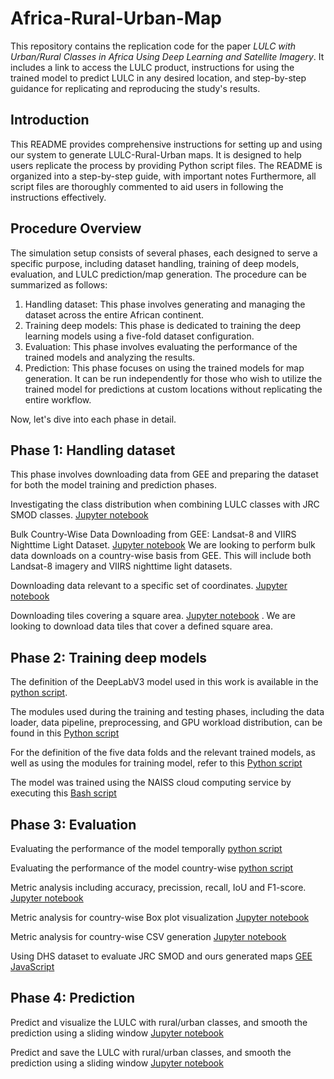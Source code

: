 # Africa-Rural-Urban-Map
This repository contains the replication code for the paper *LULC with Urban/Rural Classes in Africa Using Deep Learning and Satellite Imagery*. It includes a link to access the LULC product, instructions for using the trained model to predict LULC in any desired location, and step-by-step guidance for replicating and reproducing the study's results.

## Introduction
This README provides comprehensive instructions for setting up and using our system to generate LULC-Rural-Urban maps. It is designed to help users replicate the process by providing Python script files. The README is organized into a step-by-step guide, with important notes Furthermore, all script files are thoroughly commented to aid users in following the instructions effectively.

## Procedure Overview
The simulation setup consists of several phases, each designed to serve a specific purpose, including dataset handling, training of deep models, evaluation, and LULC prediction/map generation. The procedure can be summarized as follows:

1. Handling dataset: This phase involves generating and managing the dataset across the entire African continent.
2. Training deep models: This phase is dedicated to training the deep learning models using a five-fold dataset configuration.
3. Evaluation: This phase involves evaluating the performance of the trained models and analyzing the results.
4. Prediction: This phase focuses on using the trained models for map generation. It can be run independently for those who wish to utilize the trained model for predictions at custom locations without replicating the entire workflow.
   
Now, let's dive into each phase in detail.

## Phase 1: Handling dataset
This phase involves downloading data from GEE and preparing the dataset for both the model training and prediction phases.

Investigating the class distribution when combining LULC classes with JRC SMOD classes. [Jupyter notebook](https://github.com/AIandGlobalDevelopmentLab/LULC-Rural-Urban/blob/bc7d844c41b1a4a569965480858dc83bfe8f9baf/data_handling/class_dist_esri_full_smod.ipynb)

Bulk Country-Wise Data Downloading from GEE: Landsat-8 and VIIRS Nighttime Light Dataset. [Jupyter notebook](https://github.com/AIandGlobalDevelopmentLab/LULC-Rural-Urban/blob/9a7d934f811bd5b36301862bd0ec04d3d66c906b/data_handling/data_loading_inference.ipynb) We are looking to perform bulk data downloads on a country-wise basis from GEE. This will include both Landsat-8 imagery and VIIRS nighttime light datasets.

Downloading data relevant to a specific set of coordinates. [Jupyter notebook](https://github.com/AIandGlobalDevelopmentLab/LULC-Rural-Urban/blob/99aaebfd492fe72bf8c755a2deb8ba232722d615/data_handling/data_loading_single_tile_from_coords.ipynb)

Downloading tiles covering a square area. [Jupyter notebook](https://github.com/AIandGlobalDevelopmentLab/LULC-Rural-Urban/blob/3be2801b47f078cee1c6b9e2dd4d564d436a672e/data_handling/data_loading_single_tiles_from_list_2013_2022.ipynb) . We are looking to download data tiles that cover a defined square area.


## Phase 2: Training deep models

The definition of the DeepLabV3 model used in this work is available in the [python script](https://github.com/AIandGlobalDevelopmentLab/LULC-Rural-Urban/blob/b61ecf559a21df5db840dfada224eac73e184ddd/training/DeepLabV3_Lightning_ESRI_UrbanRural.py). 

The modules used during the training and testing phases, including the data loader, data pipeline, preprocessing, and GPU workload distribution, can be found in this [Python script](https://github.com/AIandGlobalDevelopmentLab/LULC-Rural-Urban/blob/abaf2c8a0985eaf6504f5fa6b7a6db11032e566f/training/TrainingDataModule_ESRI_UrbanRural.py)

For the definition of the five data folds and the relevant trained models, as well as using the modules for training model, refer to this [Python script](https://github.com/AIandGlobalDevelopmentLab/LULC-Rural-Urban/blob/abaf2c8a0985eaf6504f5fa6b7a6db11032e566f/training/Training_Lightning_ESRI_UrbanRural.py)

The model was trained using the NAISS cloud computing service by executing this [Bash script](https://github.com/AIandGlobalDevelopmentLab/LULC-Rural-Urban/blob/7da77dd2b99a1e4ea74a1324a4d42ce1b7bbbb4e/training/lightning_deeplabv3_train_esri_urban_rural.sh)

## Phase 3: Evaluation
Evaluating the performance of the model temporally [python script](https://github.com/AIandGlobalDevelopmentLab/Africa-Rural-Urban-Map/blob/f61a0086302931e9da7783edf5e3051c244b4fb5/evaluation/Testing_Lightning_ESRI_UrbanRural_2018to2022.py)

Evaluating the performance of the model country-wise [python script](https://github.com/AIandGlobalDevelopmentLab/Africa-Rural-Urban-Map/blob/f61a0086302931e9da7783edf5e3051c244b4fb5/evaluation/Testing_Lightning_ESRI_UrbanRural_CountryWise.py)

Metric analysis including accuracy, precission, recall, IoU and F1-score. [Jupyter notebook](https://github.com/AIandGlobalDevelopmentLab/Africa-Rural-Urban-Map/blob/56bdf6d0dc3be89b541096ca3e7e8ee7c0b4d148/evaluation/Metric%20Analysis%20-%20Landcover%20Prediction_ESRI_UrbanRural_Africa.ipynb)

Metric analysis for country-wise Box plot visualization [Jupyter notebook](https://github.com/AIandGlobalDevelopmentLab/Africa-Rural-Urban-Map/blob/21f08e5f511faa1e2f23fd46ba1a1015ea94b851/evaluation/Metric%20Analysis%20-%20Landcover%20Prediction_ESRI_UrbanRural_Country_Boxplot.ipynb)

Metric analysis for country-wise CSV generation [Jupyter notebook](https://github.com/AIandGlobalDevelopmentLab/Africa-Rural-Urban-Map/blob/21f08e5f511faa1e2f23fd46ba1a1015ea94b851/evaluation/Metric%20Analysis%20-%20Landcover%20Prediction_ESRI_UrbanRural_Country_ToCSV.ipynb)

Using DHS dataset to evaluate JRC SMOD and ours generated maps [GEE JavaScript](https://github.com/AIandGlobalDevelopmentLab/Africa-Rural-Urban-Map/blob/206c36b43a442cb355e57f00a06ea636e0fce02f/evaluation/DHS_evaluate.js)

## Phase 4: Prediction
Predict and visualize the LULC with rural/urban classes, and smooth the prediction using a sliding window [Jupyter notebook](https://github.com/AIandGlobalDevelopmentLab/Africa-Rural-Urban-Map/blob/046b9daa327ef4703df9e7445d51ff0816150f46/prediction/Visualize_Prediction_ESRI_UrbanRural_Smoothened_plot.ipynb)

Predict and save the LULC with rural/urban classes, and smooth the prediction using a sliding window [Jupyter notebook](https://github.com/AIandGlobalDevelopmentLab/Africa-Rural-Urban-Map/blob/046b9daa327ef4703df9e7445d51ff0816150f46/prediction/Visualize_Prediction_ESRI_UrbanRural_Smoothened_save.ipynb)

